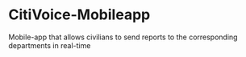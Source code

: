 # CitiVoice-Mobileapp
Mobile-app that allows civilians to send reports to the corresponding departments in real-time
